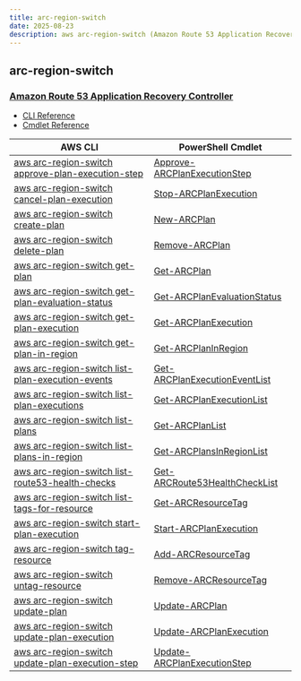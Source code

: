 ```yaml
---
title: arc-region-switch
date: 2025-08-23
description: aws arc-region-switch (Amazon Route 53 Application Recovery Controller) command/cmdlet list.
---
```


## arc-region-switch

### [Amazon Route 53 Application Recovery Controller](https://aws.amazon.com/route53/application-recovery-controller/)

* [CLI Reference](https://awscli.amazonaws.com/v2/documentation/api/latest/reference/arc-region-switch/index.html)
* [Cmdlet Reference](https://docs.aws.amazon.com/powershell/latest/reference/items/ARCRegionswitch_cmdlets.html)

|AWS CLI|PowerShell Cmdlet|
|----|----|
|[aws arc-region-switch approve-plan-execution-step](https://awscli.amazonaws.com/v2/documentation/api/latest/reference/arc-region-switch/approve-plan-execution-step.html)|[Approve-ARCPlanExecutionStep](https://docs.aws.amazon.com/powershell/latest/reference/items/Approve-ARCPlanExecutionStep.html)|
|[aws arc-region-switch cancel-plan-execution](https://awscli.amazonaws.com/v2/documentation/api/latest/reference/arc-region-switch/cancel-plan-execution.html)|[Stop-ARCPlanExecution](https://docs.aws.amazon.com/powershell/latest/reference/items/Stop-ARCPlanExecution.html)|
|[aws arc-region-switch create-plan](https://awscli.amazonaws.com/v2/documentation/api/latest/reference/arc-region-switch/create-plan.html)|[New-ARCPlan](https://docs.aws.amazon.com/powershell/latest/reference/items/New-ARCPlan.html)|
|[aws arc-region-switch delete-plan](https://awscli.amazonaws.com/v2/documentation/api/latest/reference/arc-region-switch/delete-plan.html)|[Remove-ARCPlan](https://docs.aws.amazon.com/powershell/latest/reference/items/Remove-ARCPlan.html)|
|[aws arc-region-switch get-plan](https://awscli.amazonaws.com/v2/documentation/api/latest/reference/arc-region-switch/get-plan.html)|[Get-ARCPlan](https://docs.aws.amazon.com/powershell/latest/reference/items/Get-ARCPlan.html)|
|[aws arc-region-switch get-plan-evaluation-status](https://awscli.amazonaws.com/v2/documentation/api/latest/reference/arc-region-switch/get-plan-evaluation-status.html)|[Get-ARCPlanEvaluationStatus](https://docs.aws.amazon.com/powershell/latest/reference/items/Get-ARCPlanEvaluationStatus.html)|
|[aws arc-region-switch get-plan-execution](https://awscli.amazonaws.com/v2/documentation/api/latest/reference/arc-region-switch/get-plan-execution.html)|[Get-ARCPlanExecution](https://docs.aws.amazon.com/powershell/latest/reference/items/Get-ARCPlanExecution.html)|
|[aws arc-region-switch get-plan-in-region](https://awscli.amazonaws.com/v2/documentation/api/latest/reference/arc-region-switch/get-plan-in-region.html)|[Get-ARCPlanInRegion](https://docs.aws.amazon.com/powershell/latest/reference/items/Get-ARCPlanInRegion.html)|
|[aws arc-region-switch list-plan-execution-events](https://awscli.amazonaws.com/v2/documentation/api/latest/reference/arc-region-switch/list-plan-execution-events.html)|[Get-ARCPlanExecutionEventList](https://docs.aws.amazon.com/powershell/latest/reference/items/Get-ARCPlanExecutionEventList.html)|
|[aws arc-region-switch list-plan-executions](https://awscli.amazonaws.com/v2/documentation/api/latest/reference/arc-region-switch/list-plan-executions.html)|[Get-ARCPlanExecutionList](https://docs.aws.amazon.com/powershell/latest/reference/items/Get-ARCPlanExecutionList.html)|
|[aws arc-region-switch list-plans](https://awscli.amazonaws.com/v2/documentation/api/latest/reference/arc-region-switch/list-plans.html)|[Get-ARCPlanList](https://docs.aws.amazon.com/powershell/latest/reference/items/Get-ARCPlanList.html)|
|[aws arc-region-switch list-plans-in-region](https://awscli.amazonaws.com/v2/documentation/api/latest/reference/arc-region-switch/list-plans-in-region.html)|[Get-ARCPlansInRegionList](https://docs.aws.amazon.com/powershell/latest/reference/items/Get-ARCPlansInRegionList.html)|
|[aws arc-region-switch list-route53-health-checks](https://awscli.amazonaws.com/v2/documentation/api/latest/reference/arc-region-switch/list-route53-health-checks.html)|[Get-ARCRoute53HealthCheckList](https://docs.aws.amazon.com/powershell/latest/reference/items/Get-ARCRoute53HealthCheckList.html)|
|[aws arc-region-switch list-tags-for-resource](https://awscli.amazonaws.com/v2/documentation/api/latest/reference/arc-region-switch/list-tags-for-resource.html)|[Get-ARCResourceTag](https://docs.aws.amazon.com/powershell/latest/reference/items/Get-ARCResourceTag.html)|
|[aws arc-region-switch start-plan-execution](https://awscli.amazonaws.com/v2/documentation/api/latest/reference/arc-region-switch/start-plan-execution.html)|[Start-ARCPlanExecution](https://docs.aws.amazon.com/powershell/latest/reference/items/Start-ARCPlanExecution.html)|
|[aws arc-region-switch tag-resource](https://awscli.amazonaws.com/v2/documentation/api/latest/reference/arc-region-switch/tag-resource.html)|[Add-ARCResourceTag](https://docs.aws.amazon.com/powershell/latest/reference/items/Add-ARCResourceTag.html)|
|[aws arc-region-switch untag-resource](https://awscli.amazonaws.com/v2/documentation/api/latest/reference/arc-region-switch/untag-resource.html)|[Remove-ARCResourceTag](https://docs.aws.amazon.com/powershell/latest/reference/items/Remove-ARCResourceTag.html)|
|[aws arc-region-switch update-plan](https://awscli.amazonaws.com/v2/documentation/api/latest/reference/arc-region-switch/update-plan.html)|[Update-ARCPlan](https://docs.aws.amazon.com/powershell/latest/reference/items/Update-ARCPlan.html)|
|[aws arc-region-switch update-plan-execution](https://awscli.amazonaws.com/v2/documentation/api/latest/reference/arc-region-switch/update-plan-execution.html)|[Update-ARCPlanExecution](https://docs.aws.amazon.com/powershell/latest/reference/items/Update-ARCPlanExecution.html)|
|[aws arc-region-switch update-plan-execution-step](https://awscli.amazonaws.com/v2/documentation/api/latest/reference/arc-region-switch/update-plan-execution-step.html)|[Update-ARCPlanExecutionStep](https://docs.aws.amazon.com/powershell/latest/reference/items/Update-ARCPlanExecutionStep.html)|

